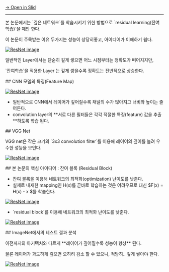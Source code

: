 [→ Open in Slid](https://slid.cc/vdocs/63704d3bcdaa45a2826af1fbd2b81473)


---


본 논문에서는 \`깊은 네트워크\`를 학습시키기 위한 방법으로 \`residual learning(잔여 학습)\`을 제안 한다.


이 논문이 주목받는 이유 두가지는 성능이 상당히좋고, 아이디어가 이해하기 쉽다.

[![ResNet image](https://slid-capture.s3.ap-northeast-2.amazonaws.com/public/capture_images/63704d3bcdaa45a2826af1fbd2b81473/14cb51c7-d7cc-4c0e-b059-0c707ce091ed.png)](https://slid.cc/vdocs/63704d3bcdaa45a2826af1fbd2b81473?v=cdefa431f9264b1e8028e55b921f97fa&start=112.16594883787536)


일반적인 Layer에서는 단순히 깊게 쌓으면 어느 시점부터는 정확도가 떠어지지만,


\`잔여학습\`을 적용한 Layer 는 깊게 쌓을수록 정확도는 전반적으로 상승한다.





\## CNN 모델의 특징(Feature Map)

[![ResNet image](https://slid-capture.s3.ap-northeast-2.amazonaws.com/public/capture_images/63704d3bcdaa45a2826af1fbd2b81473/dd894015-ce30-4002-8b8e-ede1d3f009bb.png)](https://slid.cc/vdocs/63704d3bcdaa45a2826af1fbd2b81473?v=cdefa431f9264b1e8028e55b921f97fa&start=229.42457103814698)


 - 일반적으로 CNN에서 레이어가 깊어질수록 채널의 수가 많아지고 너비와 높이는 줄어든다.
 - convolution layer의 \*\*서로 다른 필터들은 각각 적절한 특징(feature) 값을 추출\*\*하도록 학습 된다.





\## VGG Net


VGG net은 작은 크기의 \`3x3 convolution filter\`를 이용해 레이어의 깊이를 늘려 우수한 성능을 보인다.

[![ResNet image](https://slid-capture.s3.ap-northeast-2.amazonaws.com/public/capture_images/63704d3bcdaa45a2826af1fbd2b81473/150303cc-b733-48d2-ae74-779acd0d8220.png)](https://slid.cc/vdocs/63704d3bcdaa45a2826af1fbd2b81473?v=cdefa431f9264b1e8028e55b921f97fa&start=380.95429699046326)





\## 본 논문의 핵심 아이디어 : 잔여 블록 (Residual Block)


 - 잔여 블록을 이용해 네트워크의 최적화(optimization) 난이도를 낮춘다.
 - 실제로 내재한 mapping인 H(x)를 곧바로 학습하는 것은 어려우므로 대신 $F(x) = H(x) - x $를 학습한다.

[![ResNet image](https://slid-capture.s3.ap-northeast-2.amazonaws.com/public/capture_images/63704d3bcdaa45a2826af1fbd2b81473/74f56b1c-7095-4c76-82f6-97190d3a197e.png)](https://slid.cc/vdocs/63704d3bcdaa45a2826af1fbd2b81473?v=cdefa431f9264b1e8028e55b921f97fa&start=560.4773157448922)





 - \`residual block\`를 이용해 네트워크의 최적화 난이도를 낮춘다.

[![ResNet image](https://slid-capture.s3.ap-northeast-2.amazonaws.com/public/capture_images/63704d3bcdaa45a2826af1fbd2b81473/3732b3bf-ba2d-47ef-8126-90053df08501.png)](https://slid.cc/vdocs/63704d3bcdaa45a2826af1fbd2b81473?v=cdefa431f9264b1e8028e55b921f97fa&start=750.9021130071526)


\## ImageNet에서의 테스트 결과 분석


이전까지의 아키텍처와 다르게 \*\*레이어가 깊어질수록 성능이 향상\*\* 된다.


물론 레이어가 과도하게 깊으면 오히려 감소 할 수 있으니, 적당히.. 깊게 쌓아야 한다.

[![ResNet image](https://slid-capture.s3.ap-northeast-2.amazonaws.com/public/capture_images/63704d3bcdaa45a2826af1fbd2b81473/d51f310a-7aeb-472f-b6c1-d6793dc273c6.png)](https://slid.cc/vdocs/63704d3bcdaa45a2826af1fbd2b81473?v=cdefa431f9264b1e8028e55b921f97fa&start=840.1418962551079)



